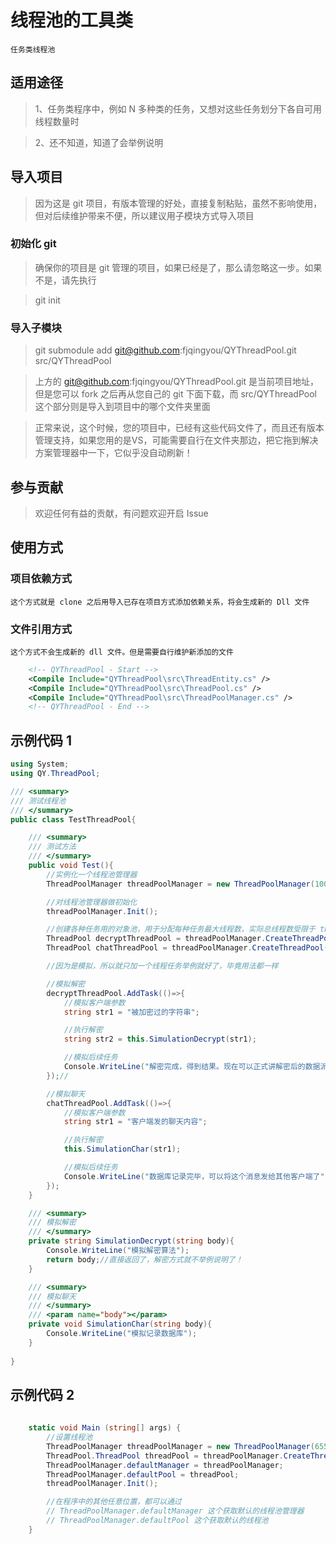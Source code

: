 # 线程池的工具类
    任务类线程池

## 适用途径
>1、任务类程序中，例如 N 多种类的任务，又想对这些任务划分下各自可用线程数量时

>2、还不知道，知道了会举例说明


## 导入项目
>因为这是 git 项目，有版本管理的好处，直接复制粘贴，虽然不影响使用，但对后续维护带来不便，所以建议用子模块方式导入项目

### 初始化 git
>确保你的项目是 git 管理的项目，如果已经是了，那么请忽略这一步。如果不是，请先执行

>git init


### 导入子模块

>git submodule add git@github.com:fjqingyou/QYThreadPool.git src/QYThreadPool

>上方的 git@github.com:fjqingyou/QYThreadPool.git 是当前项目地址，但是您可以 fork 之后再从您自己的 git 下面下载，而 src/QYThreadPool 这个部分则是导入到项目中的哪个文件夹里面

>正常来说，这个时候，您的项目中，已经有这些代码文件了，而且还有版本管理支持，如果您用的是VS，可能需要自行在文件夹那边，把它拖到解决方案管理器中一下，它似乎没自动刷新！

## 参与贡献
>欢迎任何有益的贡献，有问题欢迎开启 Issue


## 使用方式

### 项目依赖方式
    这个方式就是 clone 之后用导入已存在项目方式添加依赖关系，将会生成新的 Dll 文件

### 文件引用方式
    这个方式不会生成新的 dll 文件。但是需要自行维护新添加的文件
    
``` XML
    <!-- QYThreadPool - Start -->
    <Compile Include="QYThreadPool\src\ThreadEntity.cs" />
    <Compile Include="QYThreadPool\src\ThreadPool.cs" />
    <Compile Include="QYThreadPool\src\ThreadPoolManager.cs" />
    <!-- QYThreadPool - End -->
```

## 示例代码 1
``` C#
using System;
using QY.ThreadPool;

/// <summary>
/// 测试线程池
/// </summary>
public class TestThreadPool{

    /// <summary>
    /// 测试方法
    /// </summary>
    public void Test(){
        //实例化一个线程池管理器
        ThreadPoolManager threadPoolManager = new ThreadPoolManager(100);

        //对线程池管理器做初始化
        threadPoolManager.Init();

        //创建各种任务用的对象池，用于分配每种任务最大线程数，实际总线程数受限于 threadPoolManager 的最大线程数
        ThreadPool decryptThreadPool = threadPoolManager.CreateThreadPool(20);//模拟解密线程池
        ThreadPool chatThreadPool = threadPoolManager.CreateThreadPool(10);//模拟聊天线程池

        //因为是模拟，所以就只加一个线程任务举例就好了，毕竟用法都一样

        //模拟解密
        decryptThreadPool.AddTask(()=>{
            //模拟客户端参数
            string str1 = "被加密过的字符串";

            //执行解密
            string str2 = this.SimulationDecrypt(str1);

            //模拟后续任务
            Console.WriteLine("解密完成，得到结果。现在可以正式讲解密后的数据派遣到其他线程执行了！" + str2);
        });//

        //模拟聊天
        chatThreadPool.AddTask(()=>{
            //模拟客户端参数
            string str1 = "客户端发的聊天内容";

            //执行解密
            this.SimulationChar(str1);

            //模拟后续任务
            Console.WriteLine("数据库记录完毕，可以将这个消息发给其他客户端了" + str1);
        });
    }

    /// <summary>
    /// 模拟解密
    /// </summary>
    private string SimulationDecrypt(string body){
        Console.WriteLine("模拟解密算法");
        return body;//直接返回了，解密方式就不举例说明了！
    }

    /// <summary>
    /// 模拟聊天
    /// </summary>
    /// <param name="body"></param>
    private void SimulationChar(string body){
        Console.WriteLine("模拟记录数据库");
    }
    
}
```

## 示例代码 2
``` C#
    
    static void Main (string[] args) {
        //设置线程池
        ThreadPoolManager threadPoolManager = new ThreadPoolManager(65535);
        ThreadPool.ThreadPool threadPool = threadPoolManager.CreateThreadPool(8192);
        ThreadPoolManager.defaultManager = threadPoolManager;
        ThreadPoolManager.defaultPool = threadPool;
        threadPoolManager.Init();

        //在程序中的其他任意位置，都可以通过
        // ThreadPoolManager.defaultManager 这个获取默认的线程池管理器
        // ThreadPoolManager.defaultPool 这个获取默认的线程池
    }
```